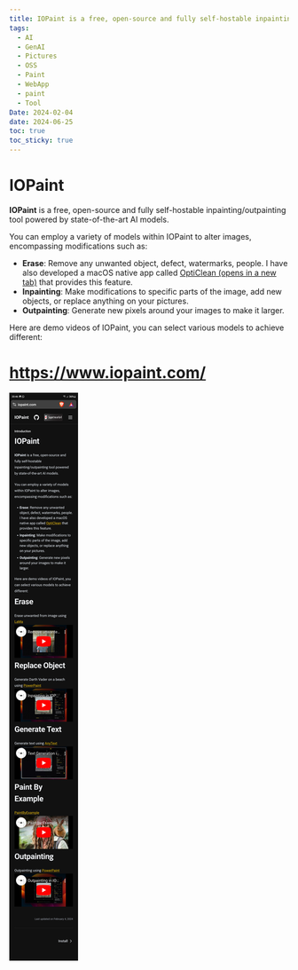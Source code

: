 ```yaml
---
title: IOPaint is a free, open-source and fully self-hostable inpainting/outpainting tool powered by state-of-the-art AI models
tags:
  - AI
  - GenAI
  - Pictures
  - OSS
  - Paint
  - WebApp
  - paint
  - Tool
Date: 2024-02-04
date: 2024-06-25
toc: true
toc_sticky: true
---
```


# IOPaint

**IOPaint** is a free, open-source and fully self-hostable inpainting/outpainting tool powered by state-of-the-art AI models.

You can employ a variety of models within IOPaint to alter images, encompassing modifications such as:

- **Erase**: Remove any unwanted object, defect, watermarks, people. I have also developed a macOS native app called [OptiClean (opens in a new tab)](https://opticlean.io/) that provides this feature.
- **Inpainting**: Make modifications to specific parts of the image, add new objects, or replace anything on your pictures.
- **Outpainting**: Generate new pixels around your images to make it larger.

Here are demo videos of IOPaint, you can select various models to achieve different:


# <https://www.iopaint.com/>


![](../_asset/2024-02-04-ioPaint_image_1.jpg)